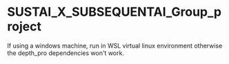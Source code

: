 # SUSTAI_X_SUBSEQUENTAI_Group_project

If using a windows machine, run in WSL virtual linux environment otherwise the depth_pro dependencies won't work.
